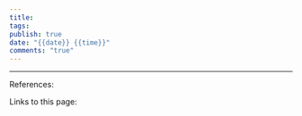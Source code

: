 ```yaml
---
title: 
tags: 
publish: true
date: "{{date}} {{time}}"
comments: "true"
---
```


---

References:

Links to this page:
